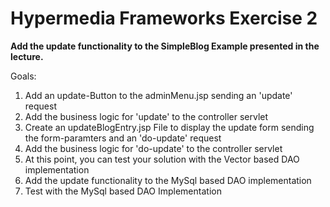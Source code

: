 # Hypermedia Frameworks Exercise 2
**Add the update functionality to the SimpleBlog Example presented in the lecture.**

Goals:
1. Add an update-Button to the adminMenu.jsp sending an 'update' request 
2. Add the business logic for 'update' to the controller servlet 
3. Create an updateBlogEntry.jsp File to display the update form sending the form-paramters and an 'do-update' request 
4. Add the business logic for 'do-update' to the controller servlet 
5. At this point, you can test your solution with the Vector based DAO implementation 
6. Add the update functionality to the MySql based DAO implementation 
7. Test with the MySql based DAO Implementation
